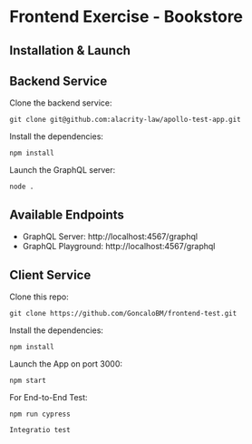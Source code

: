 # Frontend Exercise - Bookstore

## Installation & Launch 

## Backend Service

Clone the backend service: 

```
git clone git@github.com:alacrity-law/apollo-test-app.git
```

Install the dependencies:

```
npm install
```

Launch the GraphQL server:

```
node .
```

## Available Endpoints

* GraphQL Server: http://localhost:4567/graphql
* GraphQL Playground: http://localhost:4567/graphql

## Client Service

Clone this repo:

```
git clone https://github.com/GoncaloBM/frontend-test.git
```

Install the dependencies:

```
npm install
```

Launch the App on port 3000:

```
npm start
```

For End-to-End Test:

```
npm run cypress
```

```
Integratio test
```